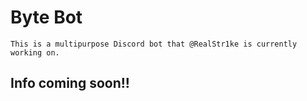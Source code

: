 # Byte Bot
```
This is a multipurpose Discord bot that @RealStr1ke is currently working on. 
```
## Info coming soon!!
